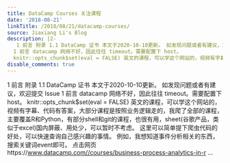 ```yaml
---
title: DataCamp Courses 关注课程
date: '2018-08-21'
linkTitle: /2018/08/21/datacamp-courses/
source: Jiaxiang Li's Blog
description: |2-
   1 前言 附录 1.1 DataCamp 证书 本文于2020-10-10更新。 如发现问题或者有建议，欢迎提交 Issue
  1 前言 datacamp 网络不好，因此往往 timeout。需要配置下 host。
  knitr::opts_chunk$set(eval = FALSE) 英文的课程，可以学这个网站的，视频有字幕、代码有答案，大部分课程是按照业务逻辑走的，我爬了全部的课程，主要覆盖R和Python，有部分shell和git的课程，也很有用，sheet(谷歌产品，类似于excel)国内屏蔽、用处少，可以暂时不考虑。 这里可以简单提下爬虫代码的好处，可以快速查询自己感兴趣的事情。 例如，我想知道事件分析相关的东西，搜索关键词event即可。 点击网页https://www.datacamp.com//courses/business-process-analytics-in-r ...
disable_comments: true
---
```

 1 前言 附录 1.1 DataCamp 证书 本文于2020-10-10更新。 如发现问题或者有建议，欢迎提交 Issue
1 前言 datacamp 网络不好，因此往往 timeout。需要配置下 host。
knitr::opts_chunk$set(eval = FALSE) 英文的课程，可以学这个网站的，视频有字幕、代码有答案，大部分课程是按照业务逻辑走的，我爬了全部的课程，主要覆盖R和Python，有部分shell和git的课程，也很有用，sheet(谷歌产品，类似于excel)国内屏蔽、用处少，可以暂时不考虑。 这里可以简单提下爬虫代码的好处，可以快速查询自己感兴趣的事情。 例如，我想知道事件分析相关的东西，搜索关键词event即可。 点击网页https://www.datacamp.com//courses/business-process-analytics-in-r ...